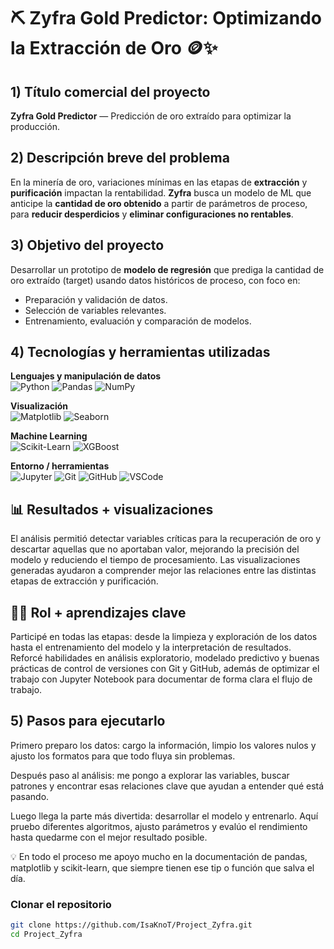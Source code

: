 # ⛏️ Zyfra Gold Predictor: Optimizando la Extracción de Oro 🪙✨

## 1) Título comercial del proyecto
**Zyfra Gold Predictor** — Predicción de oro extraído para optimizar la producción.

## 2) Descripción breve del problema
En la minería de oro, variaciones mínimas en las etapas de **extracción** y **purificación** impactan la rentabilidad. **Zyfra** busca un modelo de ML que anticipe la **cantidad de oro obtenido** a partir de parámetros de proceso, para **reducir desperdicios** y **eliminar configuraciones no rentables**.

## 3) Objetivo del proyecto
Desarrollar un prototipo de **modelo de regresión** que prediga la cantidad de oro extraído (target) usando datos históricos de proceso, con foco en:
- Preparación y validación de datos.
- Selección de variables relevantes.
- Entrenamiento, evaluación y comparación de modelos.

## 4) Tecnologías y herramientas utilizadas
**Lenguajes y manipulación de datos**  
![Python](https://img.shields.io/badge/Python-3776AB?style=for-the-badge&logo=python&logoColor=white)
![Pandas](https://img.shields.io/badge/Pandas-150458?style=for-the-badge&logo=pandas&logoColor=white)
![NumPy](https://img.shields.io/badge/NumPy-013243?style=for-the-badge&logo=numpy&logoColor=white)

**Visualización**  
![Matplotlib](https://img.shields.io/badge/Matplotlib-11557C?style=for-the-badge&logo=matplotlib&logoColor=white)
![Seaborn](https://img.shields.io/badge/Seaborn-3776AB?style=for-the-badge&logo=python&logoColor=white)

**Machine Learning**  
![Scikit-Learn](https://img.shields.io/badge/Scikit--Learn-F7931E?style=for-the-badge&logo=scikit-learn&logoColor=white)
![XGBoost](https://img.shields.io/badge/XGBoost-EC5B1A?style=for-the-badge&logo=python&logoColor=white)

**Entorno / herramientas**  
![Jupyter](https://img.shields.io/badge/Jupyter-F37626?style=for-the-badge&logo=jupyter&logoColor=white)
![Git](https://img.shields.io/badge/Git-F05032?style=for-the-badge&logo=git&logoColor=white)
![GitHub](https://img.shields.io/badge/GitHub-181717?style=for-the-badge&logo=github&logoColor=white)
![VSCode](https://img.shields.io/badge/VS%20Code-007ACC?style=for-the-badge&logo=visual-studio-code&logoColor=white)

## 📊 Resultados + visualizaciones
El análisis permitió detectar variables críticas para la recuperación de oro y descartar aquellas que no aportaban valor, mejorando la precisión del modelo y reduciendo el tiempo de procesamiento.
Las visualizaciones generadas ayudaron a comprender mejor las relaciones entre las distintas etapas de extracción y purificación.

## 👩‍💻 Rol + aprendizajes clave
Participé en todas las etapas: desde la limpieza y exploración de los datos hasta el entrenamiento del modelo y la interpretación de resultados.
Reforcé habilidades en análisis exploratorio, modelado predictivo y buenas prácticas de control de versiones con Git y GitHub, además de optimizar el trabajo con Jupyter Notebook para documentar de forma clara el flujo de trabajo.

## 5) Pasos para ejecutarlo
Primero preparo los datos: cargo la información, limpio los valores nulos y ajusto los formatos para que todo fluya sin problemas.

Después paso al análisis: me pongo a explorar las variables, buscar patrones y encontrar esas relaciones clave que ayudan a entender qué está pasando.

Luego llega la parte más divertida: desarrollar el modelo y entrenarlo. Aquí pruebo diferentes algoritmos, ajusto parámetros y evalúo el rendimiento hasta quedarme con el mejor resultado posible.

💡 En todo el proceso me apoyo mucho en la documentación de pandas, matplotlib y scikit-learn, que siempre tienen ese tip o función que salva el día.

### Clonar el repositorio
```bash
git clone https://github.com/IsaKnoT/Project_Zyfra.git
cd Project_Zyfra
